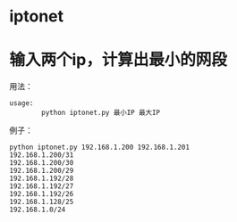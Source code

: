 # iptonet

# 输入两个ip，计算出最小的网段

用法：
```
usage:
        python iptonet.py 最小IP 最大IP
```
例子：
```
python iptonet.py 192.168.1.200 192.168.1.201
192.168.1.200/31
192.168.1.200/30
192.168.1.200/29
192.168.1.192/28
192.168.1.192/27
192.168.1.192/26
192.168.1.128/25
192.168.1.0/24
```
